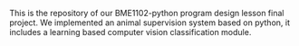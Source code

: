This is the repository of our BME1102-python program design lesson final project. We implemented an animal supervision system based on python, it includes a learning based computer vision classification module.
